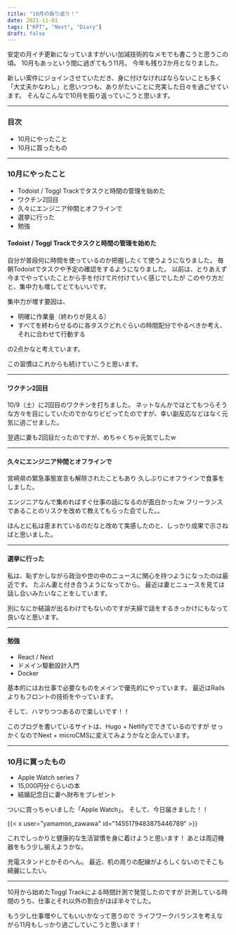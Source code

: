 ```yaml
---
title: "10月の振り返り！"
date: 2021-11-01
tags: ["KPT", "Next", "Diary"]
draft: false
---
```


安定の月イチ更新になっていますがいい加減技術的なメモでも書こうと思うこの頃。
10月もあっという間に過ぎてもう11月。
今年も残り2か月となりました。

新しい案件にジョインさせていただき、身に付けなければならないことも多く
「大丈夫かなわし」と思いつつも、ありがたいことに充実した日々を過ごせています。
そんなこんなで10月を振り返っていこうと思います。

---

### 目次

- 10月にやったこと
- 10月に買ったもの

---

### 10月にやったこと

- Todoist / Toggl Trackでタスクと時間の管理を始めた
- ワクチン2回目
- 久々にエンジニア仲間とオフラインで
- 選挙に行った
- 勉強

#### Todoist / Toggl Trackでタスクと時間の管理を始めた

自分が普段何に時間を使っているのか把握したくて使うようになりました。
毎朝Todoistでタスクや予定の確認をするようになりました。
以前は、とりあえず今までやっていたことから手を付けて片付けていく感じでしたが
このやり方だと、集中力も増してとてもいいです。

集中力が増す要因は、

- 明確に作業量（終わりが見える）
- すべてを終わらせるのに各タスクどれぐらいの時間配分でやるべきか考え、それに合わせて行動する

の2点かなと考えています。

この習慣はこれからも続けていこうと思います。

---

#### ワクチン2回目

10/9（土）に2回目のワクチンを打ちました。
ネットなんかではとてもつらそうな方々を目にしていたのでかなりビビってたのですが、幸い副反応などはなく元気に過ごせました。

翌週に妻も2回目だったのですが、めちゃくちゃ元気でしたw

---

#### 久々にエンジニア仲間とオフラインで

宮崎県の緊急事態宣言も解除されたこともあり
久しぶりにオフラインで食事をしました。

エンジニアなんで集めればすぐ仕事の話になるのが面白かったw
フリーランスであることのリスクを改めて教えてもらった会でした。。

ほんとに私は恵まれているのだなと改めて実感したのと、しっかり成果で示さねばと思いました。

---

#### 選挙に行った

私は、恥ずかしながら政治や世の中のニュースに関心を持つようになったのは最近です。
たぶん妻と付き合うようになってから。
最近は妻とニュースを見ては話し合いみたいなことをしています。

別になにか結論が出るわけでもないのですが夫婦で話をするきっかけにもなって良いなと思います。

---

#### 勉強

- React / Next
- ドメイン駆動設計入門
- Docker

基本的にはお仕事で必要なものをメインで優先的にやっています。
最近はRailsよりもフロントの技術をやっています。

そして、ハマりつつあるので楽しいです！！

このブログを書いているサイトは、Hugo + Netlifyでできているのですが
せっかくなのでNext + microCMSに変えてみようかなと企んでいます。

---

### 10月に買ったもの

- Apple Watch series 7
- 15,000円分ぐらいの本
- 結婚記念日に妻へ財布をプレゼント

ついに買っちゃいました「Apple Watch」。
そして、今日届きました！！

{{< x user="yamamon_zawawa" id="1455179483875446789" >}}

これでしっかりと健康的な生活習慣を身に着けようと思います！
あとは周辺機器をもう少し揃えようかな。

充電スタンドとかそのへん。
最近、机の周りの配線がよろしくないのでそこも綺麗にしたい。

---

10月から始めたToggl Trackによる時間計測で発覚したのですが
計測している時間のうち、仕事とそれ以外の割合がほぼ半々でした。

もう少し仕事増やしてもいいかなって思うので
ライフワークバランスを考えながら11月もしっかり過ごしていこうと思います！
